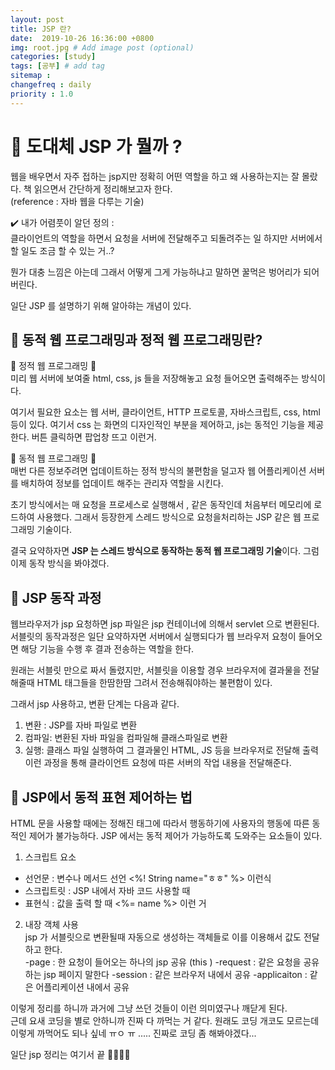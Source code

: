```yaml
---
layout: post
title: JSP 란? 
date:  2019-10-26 16:36:00 +0800
img: root.jpg # Add image post (optional)
categories: [study]
tags: [공부] # add tag
sitemap :
changefreq : daily
priority : 1.0
---
```



# :thinking: 도대체 JSP 가 뭘까 ? 

웹을 배우면서 자주 접하는 jsp지만 정확히 어떤 역할을 하고 왜 사용하는지는 잘 몰랐다. 책 읽으면서 간단하게 정리해보고자 한다.  
(reference : 자바 웹을 다루는 기술)  

:heavy_check_mark: 내가 어렴풋이 알던 정의  :   
클라이언트의 역할을 하면서 요청을 서버에 전달해주고 되돌려주는 일 하지만 서버에서 할 일도 조금 할 수 있는 거..?  

뭔가 대충 느낌은 아는데 그래서 어떻게 그게 가능하냐고 말하면 꿀먹은 벙어리가 되어버린다.  

일단 JSP 를 설명하기 위해 알아햐는 개념이 있다.  

## :open_book: 동적 웹 프로그래밍과 정적 웹 프로그래밍란?  

:yellow_heart: 정적 웹 프로그래밍  :yellow_heart:   
미리 웹 서버에 보여줄 html, css, js 들을 저장해놓고 요청 들어오면 출력해주는 방식이다.  
  
 여기서 필요한 요소는 웹 서버, 클라이언트, HTTP 프로토콜, 자바스크립트, css, html 등이 있다.  여기서 css 는 화면의 디자인적인 부분을 제어하고,  js는  동적인 기능을 제공한다.  버튼 클릭하면 팝업창 뜨고 이런거.  

:purple_heart: 동적 웹 프로그래밍  :purple_heart:  
매번 다른 정보주려면 업데이트하는 정적 방식의 불편함을 덜고자 웹 어플리케이션 서버를 배치하여 정보를 업데이트 해주는 관리자 역할을 시킨다.  

초기 방식에서는 매 요청을 프로세스로 실행해서 , 같은 동작인데 처음부터 메모리에 로드하여 사용했다. 그래서 등장한게 스레드 방식으로 요청을처리하는 JSP 같은 웹 프로그래밍 기술이다.  

결국 요약하자면 **JSP 는 스레드 방식으로 동작하는 동적 웹 프로그래밍 기술**이다.  그럼 이제 동작 방식을 봐야겠다.  

## :open_book: JSP 동작 과정  

웹브라우저가 jsp 요청하면 jsp 파일은  jsp 컨테이너에 의해서 servlet 으로 변환된다.  
서블릿의 동작과정은 일단 요약하자면 서버에서 실행되다가 웹 브라우저 요청이 들어오면 해당 기능을 수행 후 결과 전송하는 역할을 한다.  

원래는 서블릿 만으로 짜서 돌렸지만, 서블릿을 이용할 경우 브라우저에 결과물을 전달해줄때 HTML 태그들을 한땀한땀 그려서 전송해줘야하는 불편함이 있다.  

그래서 jsp 사용하고, 변환 단계는 다음과 같다.  

1) 변환 : JSP를 자바 파일로 변환  
2) 컴파일: 변환된 자바 파일을 컴파일해 클래스파일로 변환  
3) 실행: 클래스 파일 실행하여 그 결과물인 HTML, JS 등을 브라우저로 전달해 출력  
이런 과정을 통해 클라이언트 요청에 따른 서버의 작업 내용을 전달해준다.  

## :open_book: JSP에서 동적 표현 제어하는 법  
HTML 문을 사용할 때에는 정해진 태그에 따라서 행동하기에 사용자의 행동에 따른 동적인 제어가 불가능하다.  JSP 에서는 동적 제어가 가능하도록  도와주는 요소들이 있다.  

1) 스크립트 요소
- 선언문 : 변수나 메서드 선언 <%! String name="ㅎㅎ" %>  이런식
- 스크립트릿 : JSP 내에서 자바 코드 사용할 때 
- 표현식 :  값을 출력 할 때 <%= name %> 이런 거 

2) 내장 객체 사용   
jsp 가 서블릿으로 변환될때 자동으로 생성하는 객체들로 이를 이용해서 값도 전달하고 한다.  
-page  : 한 요청이 들어오는 하나의 jsp 공유 (this )
-request  : 같은 요청을 공유하는 jsp 페이지 말한다
-session  : 같은 브라우저 내에서 공유
-applicaiton  :  같은 어플리케이션 내에서 공유 

이렇게 정리를 하니까 과거에 그냥 쓰던 것들이 이런 의미였구나 깨닫게 된다.  
근데 요새 코딩을 별로 안하니까 진짜 다 까먹는 거 같다. 원래도 코딩 개코도 모르는데 이렇게 까먹어도 되나 싶네 ㅠㅇ ㅠ ..... 진짜로 코딩 좀 해봐야겠다...   

일단 jsp 정리는 여기서 끝 :100::100::100::100: 



